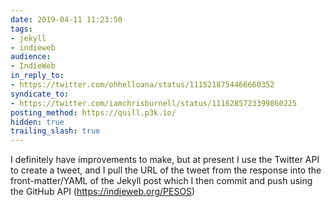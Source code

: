 ```yaml
---
date: 2019-04-11 11:23:50
tags:
- jekyll
- indieweb
audience:
- IndieWeb
in_reply_to:
- https://twitter.com/ohhelloana/status/1115218754466660352
syndicate_to:
- https://twitter.com/iamchrisburnell/status/1116285723399860225
posting_method: https://quill.p3k.io/
hidden: true
trailing_slash: true
---
```


I definitely have improvements to make, but at present I use the Twitter API to create a tweet, and I pull the URL of the tweet from the response into the front-matter/YAML of the Jekyll post which I then commit and push using the GitHub API (<a href="https://indieweb.org/PESOS" rel="external">https://indieweb.org/PESOS</a>)
